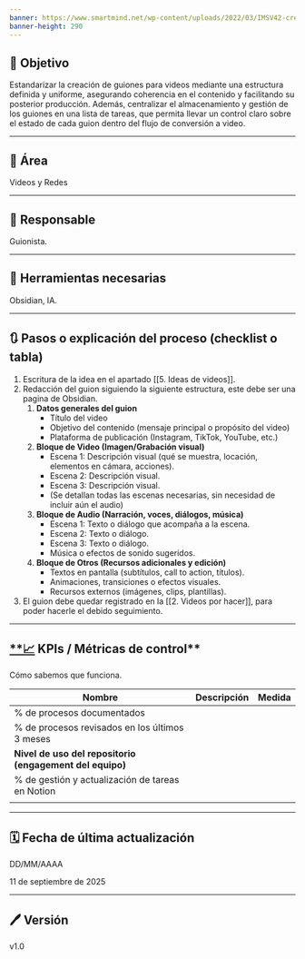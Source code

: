 ```yaml
---
banner: https://www.smartmind.net/wp-content/uploads/2022/03/IMSV42-creacion-guiones-audiovisuales.jpg
banner-height: 290
---
```

## 🎯 Objetivo

Estandarizar la creación de guiones para videos mediante una estructura definida y uniforme, asegurando coherencia en el contenido y facilitando su posterior producción. Además, centralizar el almacenamiento y gestión de los guiones en una lista de tareas, que permita llevar un control claro sobre el estado de cada guion dentro del flujo de conversión a video.

---

## **📍** Área

Videos y Redes

---

## 👤 **Responsable**

Guionista.

---

## 🔧 **Herramientas necesarias**

Obsidian, IA.

---

## 🔃 **Pasos o explicación del proceso (checklist o tabla)**

1. Escritura de la idea en el apartado [[5. Ideas de videos]].
2. Redacción del guion siguiendo la siguiente estructura, este debe ser una pagina de Obsidian.
	1. **Datos generales del guion**
		- Título del video
		- Objetivo del contenido (mensaje principal o propósito del video)
		- Plataforma de publicación (Instagram, TikTok, YouTube, etc.)
	2. **Bloque de Video (Imagen/Grabación visual)**
		- Escena 1: Descripción visual (qué se muestra, locación, elementos en cámara, acciones).
		- Escena 2: Descripción visual.
		- Escena 3: Descripción visual.
		- (Se detallan todas las escenas necesarias, sin necesidad de incluir aún el audio)
	3. **Bloque de Audio (Narración, voces, diálogos, música)**
		- Escena 1: Texto o diálogo que acompaña a la escena.
		- Escena 2: Texto o diálogo.
		- Escena 3: Texto o diálogo.
		- Música o efectos de sonido sugeridos.
	4. **Bloque de Otros (Recursos adicionales y edición)**
		- Textos en pantalla (subtítulos, call to action, títulos).
		- Animaciones, transiciones o efectos visuales.
		- Recursos externos (imágenes, clips, plantillas).
3. El guion debe quedar registrado en la [[2. Videos por hacer]], para poder hacerle el debido seguimiento.

---

## [**📈](https://emojiterra.com/es/grafico-tendencia-ascendente/) KPIs / Métricas de control**

Cómo sabemos que funciona. 

| Nombre | Descripción  | Medida |
| --- | --- | --- |
| % de procesos documentados |  |  |
| % de procesos revisados en los últimos 3 meses |  |  |
| **Nivel de uso del repositorio (engagement del equipo)** |  |  |
| % de gestión y actualización de tareas en Notion |  |  |
|  |  |  |

---

## 🗓️ **Fecha de última actualización**

DD/MM/AAAA

11 de septiembre de 2025 

---

## 🖊️ **Versión**

v1.0